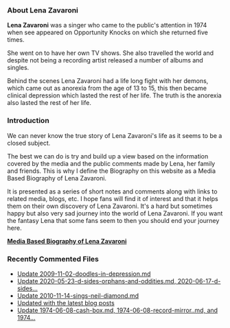 ### About Lena Zavaroni

<p><strong>Lena Zavaroni</strong> was a singer who came to the public's attention in 1974 when see appeared on Opportunity Knocks on which she returned five times.</p>

<p>She went on to have her own TV shows. She also travelled the world and despite not being a recording artist released a number of albums and singles.</p>

<p>Behind the scenes Lena Zavaroni had a life long fight with her demons, which came out as anorexia from the age of 13 to 15, this then became clinical depression which lasted the rest of her life. The truth is the anorexia also lasted the rest of her life.</p>

### Introduction

<p>We can never know the true story of Lena Zavaroni's life as it seems to be a closed subject.</p>

<p>The best we can do is try and build up a view based on the information covered by the media and the public comments made by Lena, her family and friends. This is why I define the Biography on this website as a Media Based Biography of Lena Zavaroni.</p>

<p>It is presented as a series of short notes and comments along with links to related media, blogs, etc. I hope fans will find it of interest and that it helps them on their own discovery of Lena Zavaroni. It's a hard but sometimes happy but also very sad journey into the world of Lena Zavaroni. If you want the fantasy Lena that some fans seem to then you should end your journey here.</p>

<a href="https://fanzoflenazavaroni.github.io/1963-11-04-lena-zavaroni/"><strong>Media Based Biography of Lena Zavaroni</strong></a>

### Recently Commented Files

<!-- BLOG-POST-LIST:START -->
- [Update 2009-11-02-doodles-in-depression.md](https://github.com/FanzOfLenaZavaroni/fanzoflenazavaroni.github.io/commit/e5510cc28b926a83303be32de318330df6b04841)
- [Update 2020-05-23-d-sides-orphans-and-oddities.md, 2020-06-17-d-sides…](https://github.com/FanzOfLenaZavaroni/fanzoflenazavaroni.github.io/commit/7e927ac1db2a7dd3c52bd1e4d79dd549b0159279)
- [Update 2010-11-14-sings-neil-diamond.md](https://github.com/FanzOfLenaZavaroni/fanzoflenazavaroni.github.io/commit/1f027b2e43c1219aab732a507c66db9c1d8ad974)
- [Updated with the latest blog posts](https://github.com/FanzOfLenaZavaroni/fanzoflenazavaroni.github.io/commit/2ac2648c6755d2fdabc8ca7d6a78dc83299584b7)
- [Update 1974-06-08-cash-box.md, 1974-06-08-record-mirror..md, and 1974…](https://github.com/FanzOfLenaZavaroni/fanzoflenazavaroni.github.io/commit/af1bfdcecddfebe6a24613bfc20e4a1d02bb5ff4)
<!-- BLOG-POST-LIST:END -->
